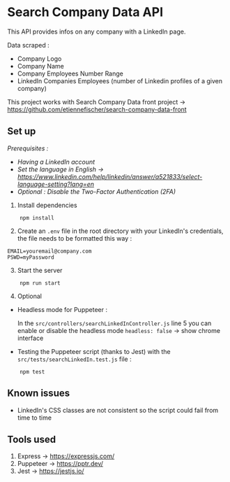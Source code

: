 # Search Company Data API

This API provides infos on any company with a LinkedIn page.

Data scraped :

- Company Logo
- Company Name
- Company Employees Number Range
- LinkedIn Companies Employees (number of Linkedin profiles of a given company)

This project works with Search Company Data front project → https://github.com/etiennefischer/search-company-data-front

## Set up

_Prerequisites :_

* _Having a LinkedIn account_
* _Set the language in English → https://www.linkedin.com/help/linkedin/answer/a521833/select-language-setting?lang=en_
* _Optional : Disable the Two-Factor Authentication (2FA)_


1. Install dependencies
```
    npm install
```
2. Create an `.env` file in the root directory with your LinkedIn's credentials, the file needs to be formatted this way :

```
EMAIL=youremail@company.com
PSWD=myPassword
```

3. Start the server
```
    npm run start
```

4. Optional

* Headless mode for Puppeteer : 

    In the `src/controllers/searchLinkedInController.js` line 5 you can enable or disable the headless mode
    `headless: false` → show chrome interface

* Testing the Puppeteer script (thanks to Jest) with the `src/tests/searchLinkedIn.test.js` file :
```
    npm test
```

## Known issues

* LinkedIn's CSS classes are not consistent so the script could fail from time to time 

## Tools used

1. Express → https://expressjs.com/
2. Puppeteer → https://pptr.dev/
3. Jest → https://jestjs.io/

